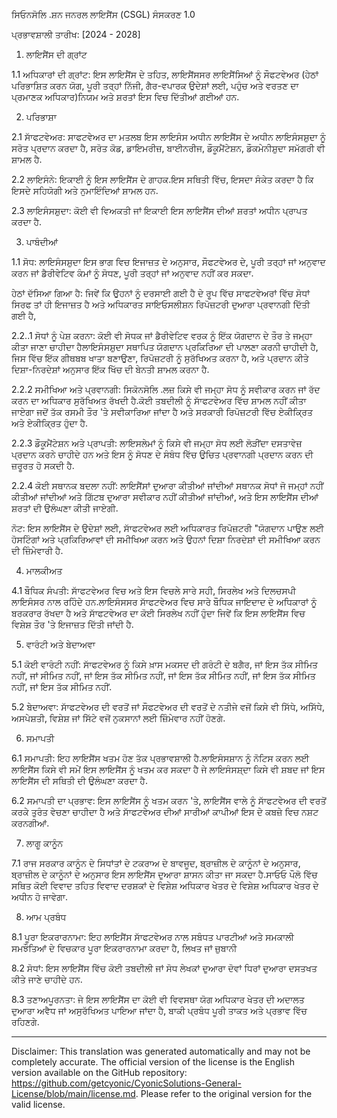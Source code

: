 ਸਿਓਨਸੋਲਿ .ਸ਼ਨ ਜਨਰਲ ਲਾਇਸੈਂਸ (CSGL)
ਸੰਸਕਰਣ 1.0

ਪ੍ਰਭਾਵਸ਼ਾਲੀ ਤਾਰੀਖ: [2024 - 2028]

1. ਲਾਇਸੈਂਸ ਦੀ ਗ੍ਰਾਂਟ

1.1 ਅਧਿਕਾਰਾਂ ਦੀ ਗ੍ਰਾਂਟ: ਇਸ ਲਾਇਸੈਂਸ ਦੇ ਤਹਿਤ, ਲਾਇਸੈਂਸਸਰ ਲਾਇਸੈਂਸਿਆਂ ਨੂੰ ਸੌਫਟਵੇਅਰ (ਹੇਠਾਂ ਪਰਿਭਾਸ਼ਿਤ ਕਰਨ ਯੋਗ, ਪੂਰੀ ਤਰ੍ਹਾਂ ਨਿੱਜੀ, ਗੈਰ-ਵਪਾਰਕ ਉਦੇਸ਼ਾਂ ਲਈ, ਪਹੁੰਚ ਅਤੇ ਵਰਤਣ ਦਾ ਪ੍ਰਮਾਣਕ ਅਧਿਕਾਰ)ਨਿਯਮ ਅਤੇ ਸ਼ਰਤਾਂ ਇਸ ਵਿਚ ਦਿੱਤੀਆਂ ਗਈਆਂ ਹਨ.

2. ਪਰਿਭਾਸ਼ਾ

2.1 ਸਾੱਫਟਵੇਅਰ: ਸਾਫਟਵੇਅਰ ਦਾ ਮਤਲਬ ਇਸ ਲਾਇਸੰਸ ਅਧੀਨ ਲਾਇਸੈਂਸ ਦੇ ਅਧੀਨ ਲਾਇਸੰਸਸ਼ੁਦਾ ਨੂੰ ਸਰੋਤ ਪ੍ਰਦਾਨ ਕਰਦਾ ਹੈ, ਸਰੋਤ ਕੋਡ, ਡਾਇਮਰੀਜ਼, ਬਾਈਨਰੀਜ, ਡੌਕੂਮੈਂਟੇਸ਼ਨ, ਡੌਕਮੇਨੀਸ਼ੁਦਾ ਸਮੱਗਰੀ ਵੀ ਸ਼ਾਮਲ ਹੈ.

2.2 ਲਾਇਸੰਨੇ: ਇਕਾਈ ਨੂੰ ਇਸ ਲਾਇਸੈਂਸ ਦੇ ਗਾਹਕ.ਇਸ ਸਥਿਤੀ ਵਿੱਚ, ਇਸਦਾ ਸੰਕੇਤ ਕਰਦਾ ਹੈ ਕਿ ਇਸਦੇ ਸਹਿਯੋਗੀ ਅਤੇ ਨੁਮਾਇੰਦਿਆਂ ਸ਼ਾਮਲ ਹਨ.

2.3 ਲਾਇਸੰਸਸ਼ੁਦਾ: ਕੋਈ ਵੀ ਵਿਅਕਤੀ ਜਾਂ ਇਕਾਈ ਇਸ ਲਾਇਸੈਂਸ ਦੀਆਂ ਸ਼ਰਤਾਂ ਅਧੀਨ ਪ੍ਰਾਪਤ ਕਰਦਾ ਹੈ.

3. ਪਾਬੰਦੀਆਂ

1.1 ਸੋਧ: ਲਾਇਸੰਸਸ਼ੁਦਾ ਇਸ ਭਾਗ ਵਿਚ ਇਜਾਜ਼ਤ ਦੇ ਅਨੁਸਾਰ, ਸੌਫਟਵੇਅਰ ਦੇ, ਪੂਰੀ ਤਰ੍ਹਾਂ ਜਾਂ ਅਨੁਵਾਦ ਕਰਨ ਜਾਂ ਡੈਰੀਵੇਟਿਵ ਕੰਮਾਂ ਨੂੰ ਸੋਧਣ, ਪੂਰੀ ਤਰ੍ਹਾਂ ਜਾਂ ਅਨੁਵਾਦ ਨਹੀਂ ਕਰ ਸਕਦਾ.

ਹੇਠਾਂ ਦੱਸਿਆ ਗਿਆ ਹੈ: ਜਿਵੇਂ ਕਿ ਉਹਨਾਂ ਨੂੰ ਦਰਸਾਈ ਗਈ ਹੈ ਦੇ ਰੂਪ ਵਿੱਚ ਸਾਫਟਵੇਅਰਾਂ ਵਿੱਚ ਸੋਧਾਂ ਸਿਰਫ ਤਾਂ ਹੀ ਇਜਾਜ਼ਤ ਹੈ ਅਤੇ ਅਧਿਕਾਰਤ ਸਾਇਓਸਲੀਸ਼ਨ ਰਿਪੋਜ਼ਟਰੀ ਦੁਆਰਾ ਪ੍ਰਵਾਨਗੀ ਦਿੱਤੀ ਗਈ ਹੈ,

2.2..1 ਸੋਧਾਂ ਨੂੰ ਪੇਸ਼ ਕਰਨਾ: ਕੋਈ ਵੀ ਸੋਧਕ ਜਾਂ ਡੈਰੀਵੇਟਿਵ ਵਰਕ ਨੂੰ ਇੱਕ ਯੋਗਦਾਨ ਦੇ ਤੌਰ ਤੇ ਜਮ੍ਹਾ ਕੀਤਾ ਜਾਣਾ ਚਾਹੀਦਾ ਹੈਲਾਇਸੰਸਸ਼ੁਦਾ ਸਥਾਪਿਤ ਯੋਗਦਾਨ ਪ੍ਰਕਿਰਿਆ ਦੀ ਪਾਲਣਾ ਕਰਨੀ ਚਾਹੀਦੀ ਹੈ, ਜਿਸ ਵਿੱਚ ਇੱਕ ਗੀਥਬਬ ਖਾਤਾ ਬਣਾਉਣਾ, ਰਿਪੋਜ਼ਟਰੀ ਨੂੰ ਸੁਰੱਖਿਅਤ ਕਰਨਾ ਹੈ, ਅਤੇ ਪ੍ਰਦਾਨ ਕੀਤੇ ਦਿਸ਼ਾ-ਨਿਰਦੇਸ਼ਾਂ ਅਨੁਸਾਰ ਇੱਕ ਖਿੱਚ ਦੀ ਬੇਨਤੀ ਸ਼ਾਮਲ ਕਰਨਾ ਹੈ.

2.2.2 ਸਮੀਖਿਆ ਅਤੇ ਪ੍ਰਵਾਨਗੀ: ਸਿਕੋਨਸੋਲਿ .ਲਜ਼ ਕਿਸੇ ਵੀ ਜਮ੍ਹਾ ਸੋਧ ਨੂੰ ਸਵੀਕਾਰ ਕਰਨ ਜਾਂ ਰੱਦ ਕਰਨ ਦਾ ਅਧਿਕਾਰ ਸੁਰੱਖਿਅਤ ਰੱਖਦੀ ਹੈ.ਕੋਈ ਤਬਦੀਲੀ ਨੂੰ ਸਾੱਫਟਵੇਅਰ ਵਿੱਚ ਸ਼ਾਮਲ ਨਹੀਂ ਕੀਤਾ ਜਾਏਗਾ ਜਦੋਂ ਤੱਕ ਰਸਮੀ ਤੌਰ 'ਤੇ ਸਵੀਕਾਰਿਆ ਜਾਂਦਾ ਹੈ ਅਤੇ ਸਰਕਾਰੀ ਰਿਪੋਜ਼ਟਰੀ ਵਿੱਚ ਏਕੀਕ੍ਰਿਤ ਅਤੇ ਏਕੀਕ੍ਰਿਤ ਹੁੰਦਾ ਹੈ.

2.2.3 ਡੌਕੂਮੈਂਟੇਸ਼ਨ ਅਤੇ ਪ੍ਰਾਪਤੀ: ਲਾਇਸਲੇਮਾਂ ਨੂੰ ਕਿਸੇ ਵੀ ਜਮ੍ਹਾ ਸੋਧ ਲਈ ਲੋੜੀਂਦਾ ਦਸਤਾਵੇਜ਼ ਪ੍ਰਦਾਨ ਕਰਨੇ ਚਾਹੀਦੇ ਹਨ ਅਤੇ ਇਸ ਨੂੰ ਸੋਧਣ ਦੇ ਸੰਬੰਧ ਵਿੱਚ ਉਚਿਤ ਪ੍ਰਵਾਨਗੀ ਪ੍ਰਦਾਨ ਕਰਨ ਦੀ ਜ਼ਰੂਰਤ ਹੋ ਸਕਦੀ ਹੈ.

2.2.4 ਕੋਈ ਸਥਾਨਕ ਬਦਲਾ ਨਹੀਂ: ਲਾਇਸੈਂਸਾਂ ਦੁਆਰਾ ਕੀਤੀਆਂ ਜਾਂਦੀਆਂ ਸਥਾਨਕ ਸੋਧਾਂ ਜੋ ਜਮ੍ਹਾਂ ਨਹੀਂ ਕੀਤੀਆਂ ਜਾਂਦੀਆਂ ਅਤੇ ਗਿੱਟਬ ਦੁਆਰਾ ਸਵੀਕਾਰ ਨਹੀਂ ਕੀਤੀਆਂ ਜਾਂਦੀਆਂ, ਅਤੇ ਇਸ ਲਾਇਸੈਂਸ ਦੀਆਂ ਸ਼ਰਤਾਂ ਦੀ ਉਲੰਘਣਾ ਕੀਤੀ ਜਾਏਗੀ.

ਨੋਟ: ਇਸ ਲਾਇਸੈਂਸ ਦੇ ਉਦੇਸ਼ਾਂ ਲਈ, ਸਾੱਫਟਵੇਅਰ ਲਈ ਅਧਿਕਾਰਤ ਰਿਪੋਜ਼ਟਰੀ "ਯੋਗਦਾਨ ਪਾਉਣ ਲਈ ਹੋਸਟਿੰਗਾਂ ਅਤੇ ਪ੍ਰਕਿਰਿਆਵਾਂ ਦੀ ਸਮੀਖਿਆ ਕਰਨ ਅਤੇ ਉਹਨਾਂ ਦਿਸ਼ਾ ਨਿਰਦੇਸ਼ਾਂ ਦੀ ਸਮੀਖਿਆ ਕਰਨ ਦੀ ਜ਼ਿੰਮੇਵਾਰੀ ਹੈ.

4. ਮਾਲਕੀਅਤ

4.1 ਬੌਧਿਕ ਸੰਪਤੀ: ਸਾੱਫਟਵੇਅਰ ਵਿਚ ਅਤੇ ਇਸ ਵਿਚਲੇ ਸਾਰੇ ਸਹੀ, ਸਿਰਲੇਖ ਅਤੇ ਦਿਲਚਸਪੀ ਲਾਇਸੰਸਰ ਨਾਲ ਰਹਿੰਦੇ ਹਨ.ਲਾਇਸੰਸਸਰ ਸਾੱਫਟਵੇਅਰ ਵਿਚ ਸਾਰੇ ਬੌਧਿਕ ਜਾਇਦਾਦ ਦੇ ਅਧਿਕਾਰਾਂ ਨੂੰ ਬਰਕਰਾਰ ਰੱਖਦਾ ਹੈ ਅਤੇ ਸਾੱਫਟਵੇਅਰ ਦਾ ਕੋਈ ਸਿਰਲੇਖ ਨਹੀਂ ਹੁੰਦਾ ਜਿਵੇਂ ਕਿ ਇਸ ਲਾਇਸੈਂਸ ਵਿਚ ਵਿਸ਼ੇਸ਼ ਤੌਰ 'ਤੇ ਇਜਾਜ਼ਤ ਦਿੱਤੀ ਜਾਂਦੀ ਹੈ.

5. ਵਾਰੰਟੀ ਅਤੇ ਬੇਦਾਅਵਾ

5.1 ਕੋਈ ਵਾਰੰਟੀ ਨਹੀਂ: ਸਾੱਫਟਵੇਅਰ ਨੂੰ ਕਿਸੇ ਖ਼ਾਸ ਮਕਸਦ ਦੀ ਗਰੰਟੀ ਦੇ ਬਗੈਰ, ਜਾਂ ਇਸ ਤੱਕ ਸੀਮਿਤ ਨਹੀਂ, ਜਾਂ ਸੀਮਿਤ ਨਹੀਂ, ਜਾਂ ਇਸ ਤੱਕ ਸੀਮਿਤ ਨਹੀਂ, ਜਾਂ ਇਸ ਤੱਕ ਸੀਮਿਤ ਨਹੀਂ, ਜਾਂ ਇਸ ਤੱਕ ਸੀਮਿਤ ਨਹੀਂ, ਜਾਂ ਇਸ ਤੱਕ ਸੀਮਿਤ ਨਹੀਂ.

5.2 ਬੇਦਾਅਵਾ: ਸਾੱਫਟਵੇਅਰ ਦੀ ਵਰਤੋਂ ਜਾਂ ਸੌਫਟਵੇਅਰ ਦੀ ਵਰਤੋਂ ਦੇ ਨਤੀਜੇ ਵਜੋਂ ਕਿਸੇ ਵੀ ਸਿੱਧੇ, ਅਸਿੱਧੇ, ਅਸਪੇਸ਼ਤੀ, ਵਿਸ਼ੇਸ਼ ਜਾਂ ਸਿੱਟੇ ਵਜੋਂ ਨੁਕਸਾਨਾਂ ਲਈ ਜ਼ਿੰਮੇਵਾਰ ਨਹੀਂ ਹੋਣਗੇ.

6. ਸਮਾਪਤੀ

6.1 ਸਮਾਪਤੀ: ਇਹ ਲਾਇਸੈਂਸ ਖਤਮ ਹੋਣ ਤੱਕ ਪ੍ਰਭਾਵਸ਼ਾਲੀ ਹੈ.ਲਾਇਸੰਸਸ਼ਾਨ ਨੂੰ ਨੋਟਿਸ ਕਰਨ ਲਈ ਲਾਇਸੈਂਸ ਕਿਸੇ ਵੀ ਸਮੇਂ ਇਸ ਲਾਇਸੈਂਸ ਨੂੰ ਖਤਮ ਕਰ ਸਕਦਾ ਹੈ ਜੇ ਲਾਇਸੰਸਸ਼੍ਦਾ ਕਿਸੇ ਵੀ ਸ਼ਬਦ ਜਾਂ ਇਸ ਲਾਇਸੈਂਸ ਦੀ ਸਥਿਤੀ ਦੀ ਉਲੰਘਣਾ ਕਰਦਾ ਹੈ.

6.2 ਸਮਾਪਤੀ ਦਾ ਪ੍ਰਭਾਵ: ਇਸ ਲਾਇਸੈਂਸ ਨੂੰ ਖਤਮ ਕਰਨ 'ਤੇ, ਲਾਇਸੈਂਸ ਵਾਲੇ ਨੂੰ ਸਾੱਫਟਵੇਅਰ ਦੀ ਵਰਤੋਂ ਕਰਕੇ ਤੁਰੰਤ ਵੇਚਣਾ ਚਾਹੀਦਾ ਹੈ ਅਤੇ ਸਾੱਫਟਵੇਅਰ ਦੀਆਂ ਸਾਰੀਆਂ ਕਾਪੀਆਂ ਇਸ ਦੇ ਕਬਜ਼ੇ ਵਿਚ ਨਸ਼ਟ ਕਰਨਗੀਆਂ.

7. ਲਾਗੂ ਕਾਨੂੰਨ

7.1 ਰਾਜ ਸਰਕਾਰ ਕਾਨੂੰਨ ਦੇ ਸਿਧਾਂਤਾਂ ਦੇ ਟਕਰਾਅ ਦੇ ਬਾਵਜੂਦ, ਬ੍ਰਾਜ਼ੀਲ ਦੇ ਕਾਨੂੰਨਾਂ ਦੇ ਅਨੁਸਾਰ, ਬ੍ਰਾਜ਼ੀਲ ਦੇ ਕਾਨੂੰਨਾਂ ਦੇ ਅਨੁਸਾਰ ਇਸ ਲਾਇਸੈਂਸ ਦੁਆਰਾ ਸ਼ਾਸਨ ਕੀਤਾ ਜਾ ਸਕਦਾ ਹੈ.ਸਾਓਓ ਪੌਲੋ ਵਿੱਚ ਸਥਿਤ ਕੋਈ ਵਿਵਾਦ ਤਹਿਤ ਵਿਵਾਦ ਦਰਸ਼ਕਾਂ ਦੇ ਵਿਸ਼ੇਸ਼ ਅਧਿਕਾਰ ਖੇਤਰ ਦੇ ਵਿਸ਼ੇਸ਼ ਅਧਿਕਾਰ ਖੇਤਰ ਦੇ ਅਧੀਨ ਹੋ ਜਾਵੇਗਾ.

8. ਆਮ ਪ੍ਰਬੰਧ

8.1 ਪੂਰਾ ਇਕਰਾਰਨਾਮਾ: ਇਹ ਲਾਇਸੈਂਸ ਸਾੱਫਟਵੇਅਰ ਨਾਲ ਸਬੰਧਤ ਪਾਰਟੀਆਂ ਅਤੇ ਸਮਕਾਲੀ ਸਮਝੌਤਿਆਂ ਦੇ ਵਿਚਕਾਰ ਪੂਰਾ ਇਕਰਾਰਨਾਮਾ ਕਰਦਾ ਹੈ, ਲਿਖਤ ਜਾਂ ਜ਼ੁਬਾਨੀ

8.2 ਸੋਧਾਂ: ਇਸ ਲਾਇਸੈਂਸ ਵਿੱਚ ਕੋਈ ਤਬਦੀਲੀ ਜਾਂ ਸੋਧ ਲੇਖਕਾਂ ਦੁਆਰਾ ਦੋਵਾਂ ਧਿਰਾਂ ਦੁਆਰਾ ਦਸਤਖਤ ਕੀਤੇ ਜਾਣੇ ਚਾਹੀਦੇ ਹਨ.

8.3 ਤਣਾਅਪੂਰਨਤਾ: ਜੇ ਇਸ ਲਾਇਸੈਂਸ ਦਾ ਕੋਈ ਵੀ ਵਿਵਸਥਾ ਯੋਗ ਅਧਿਕਾਰ ਖੇਤਰ ਦੀ ਅਦਾਲਤ ਦੁਆਰਾ ਅਵੈਧ ਜਾਂ ਅਸੁਰੱਖਿਅਤ ਪਾਇਆ ਜਾਂਦਾ ਹੈ, ਬਾਕੀ ਪ੍ਰਬੰਧ ਪੂਰੀ ਤਾਕਤ ਅਤੇ ਪ੍ਰਭਾਵ ਵਿੱਚ ਰਹਿਣਗੇ.

---
Disclaimer: This translation was generated automatically and may not be completely accurate. The official version of the license is the English version available on the GitHub repository: https://github.com/getcyonic/CyonicSolutions-General-License/blob/main/license.md. Please refer to the original version for the valid license.